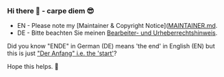 ### Hi there 👋 - carpe diem 😎

* EN - Please note my [Maintainer & Copyright Notice]([MAINTAINER.md](https://github.com/Zweihorn/Zweihorn_fascicle/blob/main/MAINTAINER.md).
* DE - Bitte beachten Sie meinen [Bearbeiter- und Urheberrechtshinweis](https://github.com/Zweihorn/Zweihorn_fascicle/blob/main/BEARBEITER.md).

Did you know "ENDE" in German (DE) means 'the end' in English (EN) but this is just ["Der Anfang" i.e. the 'start'](https://github.com/Zweihorn/Zweihorn_fascicle/blob/main/README.md)?

Hope this helps.
🌻
